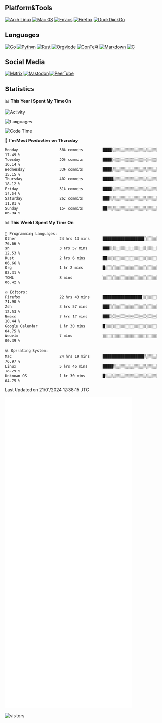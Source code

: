 ## Platform&Tools

[![Arch Linux](https://img.shields.io/badge/ArchLinux-1793D1?logo=arch-linux&logoColor=fff&style=flat-square)](https://archlinux.org/)
[![Mac OS](https://img.shields.io/badge/MacOS-000000?style=flat-square&logo=macos&logoColor=F0F0F0)](https://www.apple.com/macos/)
[![Emacs](https://img.shields.io/badge/Emacs-%237F5AB6.svg?&style=flat-square&logo=gnu-emacs&logoColor=white)](https://www.gnu.org/software/emacs/)
[![Firefox](https://img.shields.io/badge/Firefox-FF7139?style=flat-square&logo=Firefox-Browser&logoColor=white)](https://firefox.com/)
[![DuckDuckGo](https://img.shields.io/badge/DuckDuckGo-DE5833?style=flat-square&logo=DuckDuckGo&logoColor=white)](https://duckduckgo.com/)

## Languages

[![Go](https://img.shields.io/badge/Golang-%2300ADD8.svg?style=flat-square&logo=go&logoColor=white)](https://golang.org/)
[![Python](https://img.shields.io/badge/Python-3670A0?style=flat-square&logo=python&logoColor=ffdd54)](https://www.python.org/)
[![Rust](https://img.shields.io/badge/Rust-%23000000.svg?style=flat-square&logo=rust&logoColor=white)](https://www.rust-lang.org/)
[![OrgMode](https://img.shields.io/badge/OrgMode-%23000000.svg?style=flat-square&logo=org&logoColor=white)](https://orgmode.org/)
[![ConTeXt](https://img.shields.io/badge/ConTeXt-%23008080.svg?style=flat-square&logo=latex&logoColor=white)](https://contextgarden.net/)
[![Markdown](https://img.shields.io/badge/MarkDown-%23000000.svg?style=flat-square&logo=markdown&logoColor=white)](https://daringfireball.net/projects/markdown/)
[![C](https://img.shields.io/badge/C-%2300599C.svg?style=flat-square&logo=c&logoColor=white)](https://www.iso.org/standard/74528.html)

## Social Media
<!--[![Telegram](https://img.shields.io/badge/SteamedFish-2CA5E0?style=social&logo=telegram&logoColor=white)](https://t.me/SteamedFish)-->

[![Matrix](https://img.shields.io/badge/SteamedFish-2CA5E0?style=social&logo=matrix&logoColor=black)](https://matrix.to/#/@i:steamedfish.org)
[![Mastodon](https://img.shields.io/mastodon/follow/109596467238113271?domain=https%3A%2F%2Fmastodon.steamedfish.org%2F&style=social)](https://steamedfish.org/@SteamedFish)
[![PeerTube](https://img.shields.io/badge/PeerTube-23000000.svg?logo=peertube&style=social)](https://peertube.steamedfish.org/)

## Statistics


📊 **This Year I Spent My Time On** 

![Activity](https://wakatime.com/share/@SteamedFish/7529f30a-f1b7-40a4-8d09-e6d855cb7a13.png)

![Languages](https://wakatime.com/share/@SteamedFish/1c5e5366-0e9e-40d8-ac85-d630f61b69c6.svg)

<!--START_SECTION:waka-->
![Code Time](http://img.shields.io/badge/Code%20Time-3%2C488%20hrs%2020%20mins-blue)

📅 **I'm Most Productive on Thursday** 

```text
Monday                   388 commits         ████░░░░░░░░░░░░░░░░░░░░░   17.49 % 
Tuesday                  358 commits         ████░░░░░░░░░░░░░░░░░░░░░   16.14 % 
Wednesday                336 commits         ████░░░░░░░░░░░░░░░░░░░░░   15.15 % 
Thursday                 402 commits         █████░░░░░░░░░░░░░░░░░░░░   18.12 % 
Friday                   318 commits         ████░░░░░░░░░░░░░░░░░░░░░   14.34 % 
Saturday                 262 commits         ███░░░░░░░░░░░░░░░░░░░░░░   11.81 % 
Sunday                   154 commits         ██░░░░░░░░░░░░░░░░░░░░░░░   06.94 % 
```


📊 **This Week I Spent My Time On** 

```text
💬 Programming Languages: 
Other                    24 hrs 13 mins      ███████████████████░░░░░░   76.66 % 
sh                       3 hrs 57 mins       ███░░░░░░░░░░░░░░░░░░░░░░   12.53 % 
Rust                     2 hrs 6 mins        ██░░░░░░░░░░░░░░░░░░░░░░░   06.66 % 
Org                      1 hr 2 mins         █░░░░░░░░░░░░░░░░░░░░░░░░   03.31 % 
TOML                     8 mins              ░░░░░░░░░░░░░░░░░░░░░░░░░   00.42 % 

🔥 Editors: 
Firefox                  22 hrs 43 mins      ██████████████████░░░░░░░   71.90 % 
Zsh                      3 hrs 57 mins       ███░░░░░░░░░░░░░░░░░░░░░░   12.53 % 
Emacs                    3 hrs 17 mins       ███░░░░░░░░░░░░░░░░░░░░░░   10.44 % 
Google Calendar          1 hr 30 mins        █░░░░░░░░░░░░░░░░░░░░░░░░   04.75 % 
Neovim                   7 mins              ░░░░░░░░░░░░░░░░░░░░░░░░░   00.39 % 

💻 Operating System: 
Mac                      24 hrs 19 mins      ███████████████████░░░░░░   76.97 % 
Linux                    5 hrs 46 mins       █████░░░░░░░░░░░░░░░░░░░░   18.29 % 
Unknown OS               1 hr 30 mins        █░░░░░░░░░░░░░░░░░░░░░░░░   04.75 % 
```


 Last Updated on 21/01/2024 12:38:15 UTC
<!--END_SECTION:waka-->


![Metrics](https://github.com/SteamedFish/SteamedFish/blob/master/github-metrics.svg)


![visitors](https://visitor-badge.laobi.icu/badge?page_id=SteamedFish.SteamedFish)
